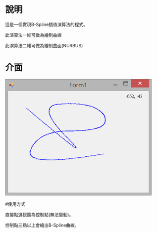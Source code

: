 # 說明
這是一個實現B-Spline插值演算法的程式。

此演算法一維可做為繪制曲線

此演算法二維可做為繪制曲面(NURBUS)

# 介面

![Alt text](main_dialog.png)

#使用方式

直接點選視窗為控制點(無法變動)。

控制點三點以上會繪出B-Spline曲線。
